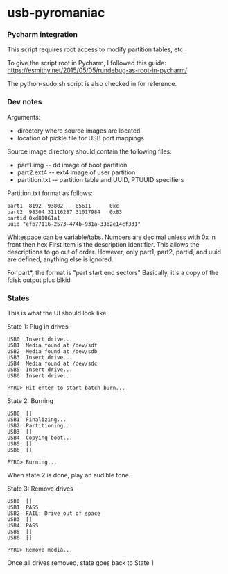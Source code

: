 # usb-pyromaniac

### Pycharm integration
This script requires root access to modify partition tables, etc. 

To give the script root in Pycharm, I followed this guide:
https://esmithy.net/2015/05/05/rundebug-as-root-in-pycharm/

The python-sudo.sh script is also checked in for reference.

### Dev notes
Arguments: 
* directory where source images are located.
* location of pickle file for USB port mappings

Source image directory should contain the following files:
* part1.img -- dd image of boot partition
* part2.ext4 -- ext4 image of user partition
* partition.txt -- partition table and UUID, PTUUID specifiers

Partition.txt format as follows:
```text
part1  8192  93802    85611      0xc
part2  98304 31116287 31017984   0x83
partid 0xd81061a1
uuid "efb77116-2573-474b-931a-33b2e14cf331"
``` 
Whitespace can be variable/tabs. Numbers are decimal unless with 0x in front then hex
First item is the description identifier. This allows the descriptions to go out
of order. However, only part1, part2, partid, and uuid are defined, anything else
is ignored.

For part*, the format is "part  start end sectors"
Basically, it's a copy of the fdisk output plus blkid

### States

This is what the UI should look like:

State 1: Plug in drives
```text
USB0  Insert drive...
USB1  Media found at /dev/sdf
USB2  Media found at /dev/sdb
USB3  Insert drive...
USB4  Media found at /dev/sdc
USB5  Insert drive...
USB6  Insert drive...

PYRO> Hit enter to start batch burn... 
```

State 2: Burning
```text
USB0  []
USB1  Finalizing...
USB2  Partitioning...
USB3  []
USB4  Copying boot...
USB5  []
USB6  []

PYRO> Burning... 
```
When state 2 is done, play an audible tone.

State 3: Remove drives
```text
USB0  []
USB1  PASS
USB2  FAIL: Drive out of space
USB3  []
USB4  PASS
USB5  []
USB6  []

PYRO> Remove media...
```

Once all drives removed, state goes back to State 1
